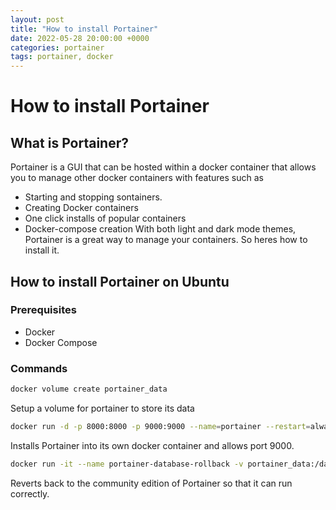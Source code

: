 ```yaml
---
layout: post
title: "How to install Portainer"
date: 2022-05-28 20:00:00 +0000
categories: portainer
tags: portainer, docker
---
```


# How to install Portainer
## What is Portainer?
Portainer is a GUI that can be hosted within a docker container that allows you to manage other docker containers with features such as 
* Starting and stopping sontainers.
* Creating Docker containers
* One click installs of popular containers
* Docker-compose creation
With both light and dark mode themes, Portainer is a great way to manage your containers. So heres how to install it.

## How to install Portainer on Ubuntu
### Prerequisites
* Docker 
* Docker Compose

### Commands
```bash
docker volume create portainer_data
```
Setup a volume for portainer to store its data 

```bash
docker run -d -p 8000:8000 -p 9000:9000 --name=portainer --restart=always -v /var/run/docker.sock:/var/run/docker.sock -v portainer_data:/data portainer/portainer-ce
```
Installs Portainer into its own docker container and allows port 9000.

```bash
docker run -it --name portainer-database-rollback -v portainer_data:/data portainer/portainer-ee:latest --rollback-to-ce
```
Reverts back to the community edition of Portainer so that it can run correctly.
